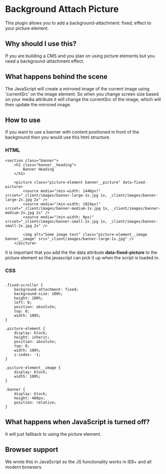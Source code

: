 # Background Attach Picture
This plugin allows you to add a background-attachment: fixed; effect to your picture element.

## Why should I use this?
If you are building a CMS and you plan on using picture elements but you need a background-attachment effect.

## What happens behind the scene
The JavaScript will create a mirrored image of the current image using 'currentSrc' on the image element. So when you change screen size based on your media attribute it will change the currentSrc of the image, which will then update the mirrored image.

## How to use
If you want to use a banner with content positioned in front of the background then you would use this html structure.

### HTML
```
<section class="banner">
	<h1 class="banner__heading">
		Banner Heading
	</h1>

	<picture class="picture-element banner__picture" data-fixed-picture>
		<source media="(min-width: 1440px)" srcset="_client/images/banner-large-1x.jpg 1x, _client/images/banner-large-2x.jpg 2x" />
		<source media="(min-width: 1024px)" srcset="_client/images/banner-medium-1x.jpg 1x, _client/images/banner-medium-2x.jpg 2x" />
		<source media="(min-width: 0px)" srcset="_client/images/banner-small-1x.jpg 1x, _client/images/banner-small-2x.jpg 2x" />

		<img alt="Some image text" class="picture-element__image banner__image" src="_client/images/banner-large-1x.jpg" />
	</picture>
```

It is important that you add the the data attribute **data-fixed-picture** to the picture element so the javascript can pick it up when the script is loaded in.


### CSS
```

.fixed-scroller {
	background-attachment: fixed;
	background-size: 100%;
	height: 100%;
	left: 0;
	position: absolute;
	top: 0;
	width: 100%;
}

.picture-element {
	display: block;
	height: inherit;
	position: absolute;
	top: 0;
	width: 100%;
	z-index: -1;
}

.picture-element__image {
	display: block;
	width: 100%;
}

.banner {
	display: block;
	height: 400px;
	position: relative;
}

```

## What happens when JavaScript is turned off?

It will just fallback to using the picture element.

## Browser support
We wrote this in JavaScript so the JS functionality works in IE8+ and all modern browsers.
